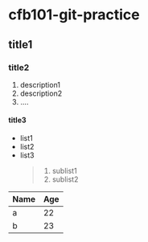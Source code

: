# cfb101-git-practice
## title1
### title2
1. description1
2. description2
3. ....

#### title3
- list1
- list2
- list3
  > 1. sublist1
  > 2. sublist2
 
 |Name|Age|
 | --- | --- |
 |a|22|
 |b|23|
